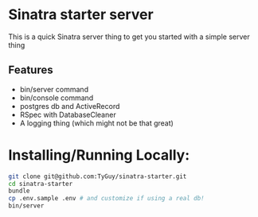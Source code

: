 # Sinatra starter server
This is a quick Sinatra server thing to get you started with a simple server thing

## Features
* bin/server command
* bin/console command
* postgres db and ActiveRecord
* RSpec with DatabaseCleaner
* A logging thing (which might not be that great)

# Installing/Running Locally:

```sh
git clone git@github.com:TyGuy/sinatra-starter.git
cd sinatra-starter
bundle
cp .env.sample .env # and customize if using a real db!
bin/server
```
